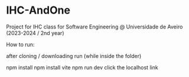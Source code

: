 # IHC-AndOne
Project for IHC class for Software Engineering @ Universidade de Aveiro (2023-2024 / 2nd year)

How to run:

after cloning / downloading run (while inside the folder)

npm install
npm install vite
npm run dev
click the localhost link

